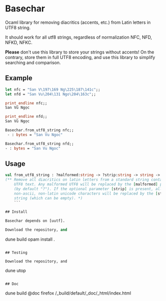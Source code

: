 # Basechar

Ocaml library for removing diacritics (accents, etc.) from Latin
letters in UTF8 string.

It should work for all utf8 strings, regardless of normalization NFC,
NFD, NFKD, NFKC.

__Please__ don't use this library to store your strings without
accents! On the contrary, store them in full UTF8 encoding, and use
this library to simplify searching and comparison.

## Example

```ocaml
let nfc = "San V\197\169 Ng\225\187\141c";; 
let nfd = "San Vu\204\131 Ngo\204\163c";;

print_endline nfc;; 
San Vũ Ngọc

print_endline nfd;; 
San Vũ Ngọc

Basechar.from_utf8_string nfc;;
 - : bytes = "San Vu Ngoc"

Basechar.from_utf8_string nfd;; 
- : bytes = "San Vu Ngoc"
```

## Usage

```ocaml
val from_utf8_string : ?malformed:string -> ?strip:string -> string -> string
(** Remove all diacritics on latin letters from a standard string containing
    UTF8 text. Any malformed UTF8 will be replaced by the [malformed] parameter
    (by default "?"). If the optional parameter [strip] is present, all
    non-ascii, non-latin unicode characters will be replaced by the [strip]
    string (which can be empty). *)
	```
	
## Install

Basechar depends on [uutf].

Download the repository, and

```
dune build
opam install .
```

## Testing

Download the repository, and

```
dune utop
```

## Doc

```
dune build @doc
firefox /_build/default/_doc/_html/index.html
```

